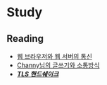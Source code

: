 Study
===

Reading
---
- [웹 브라우저와 웹 서버의 통신](https://aws.amazon.com/ko/blogs/korea/what-happens-when-you-type-a-url-into-your-browser/)
- [Channy님의 글쓰기와 소통방식](http://channy.creation.net/blog/1620#comment-807601)
- ***[TLS 핸드쉐이크](https://www.cloudflare.com/ko-kr/learning/ssl/transport-layer-security-tls/)***
